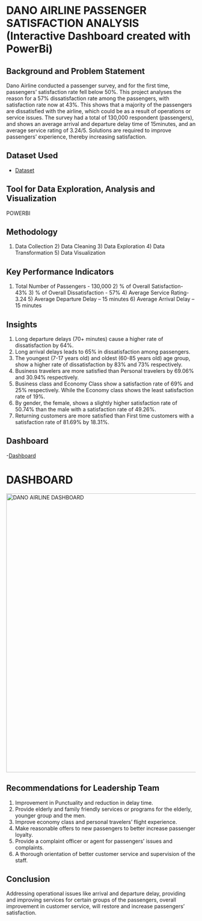 # DANO AIRLINE PASSENGER SATISFACTION ANALYSIS (Interactive Dashboard created with PowerBi)

## Background and Problem Statement
Dano Airline conducted a passenger survey, and for the first time, passengers’ satisfaction rate fell below 50%. This project analyses the reason for a 57% dissatisfaction rate among the passengers, with satisfaction rate now at 43%. This shows that a majority of the passengers are dissatisfied with the airline, which could be as a result of operations or service issues. The survey had a total of 130,000 respondent (passengers), and shows an average arrival and departure delay time of 15minutes, and an average service rating of 3.24/5. Solutions are required to improve passengers’ experience, thereby increasing satisfaction.

## Dataset Used
- <a href="https://github.com/Margaret01hub/Data-Analysis-Project/blob/main/Airline%20data.xlsx">Dataset</a>

## Tool for Data Exploration, Analysis and Visualization
POWERBI

## Methodology
1) Data Collection      2) Data Cleaning      3) Data Exploration     4) Data Transformation     5) Data Visualization

## Key Performance Indicators
1) Total Number of Passengers - 130,000      2) % of Overall Satisfaction- 43%         3) % of Overall Dissatisfaction - 57%       4) Average Service Rating- 3.24        5) Average Departure Delay – 15 minutes           6) Average Arrival Delay – 15 minutes

## Insights
1.	Long departure delays (70+ minutes) cause a higher rate of dissatisfaction by 64%.
2.	Long arrival delays leads to 65% in dissatisfaction among passengers.
3.	The youngest (7-17 years old) and oldest (60-85 years old) age group, show a higher rate of dissatisfaction by 83% and 73% respectively.
4.	Business travelers are more satisfied than Personal travelers by 69.06% and 30.94% respectively.
5.	Business class and Economy Class show a satisfaction rate of 69% and 25% respectively. While the Economy class shows the least satisfaction rate of 19%.
6.	By gender, the female, shows a slightly higher satisfaction rate of 50.74% than the male with a satisfaction rate of 49.26%.
7.	Returning customers are more satisfied than First time customers with a satisfaction rate of 81.69% by 18.31%.

## Dashboard
-<a href="https://github.com/Margaret01hub/Data-Analysis-Project/blob/main/DANO%20AIRLINE%20DASHBOARD.png">Dashboard</a>

# DASHBOARD
<img width="1313" height="741" alt="DANO AIRLINE DASHBOARD" src="https://github.com/user-attachments/assets/a7bcfa9a-b715-44e9-965c-6eb863046869" />

## Recommendations for Leadership Team
1.	Improvement in Punctuality and reduction in delay time.
2.	Provide elderly and family friendly services or programs for the elderly, younger group and the men.
3.	Improve economy class and personal travelers’ flight experience.
4.	Make reasonable offers to new passengers to better increase passenger loyalty.
5.	Provide a complaint officer or agent for passengers’ issues and complaints.
6.	A thorough orientation of better customer service and supervision of the staff.
## Conclusion
Addressing operational issues like arrival and departure delay, providing and improving services for certain groups of the passengers, overall improvement in customer service, will restore and increase passengers’ satisfaction.




